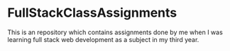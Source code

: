 # FullStackClassAssignments
This is an repository which contains assignments done by me when I was learning full stack web development as a subject in my third year.
